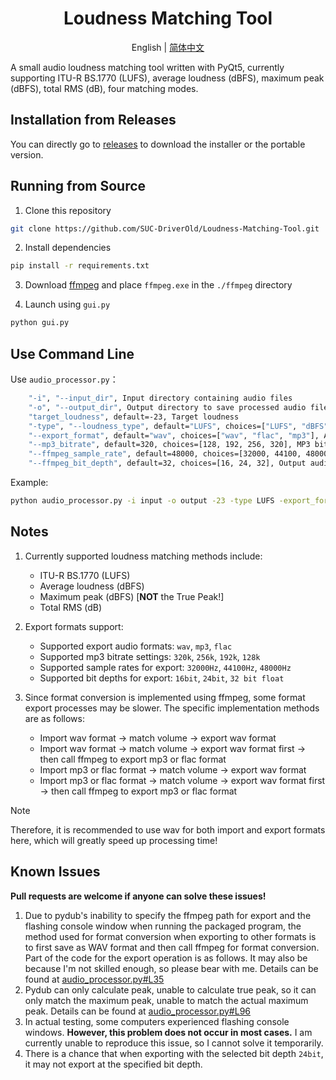 <div align="center">

# Loudness Matching Tool

English | [简体中文](./README_zh_CN.md)

</div>

A small audio loudness matching tool written with PyQt5, currently supporting ITU-R BS.1770 (LUFS), average loudness (dBFS), maximum peak (dBFS), total RMS (dB), four matching modes.

## Installation from Releases

You can directly go to [releases](https://github.com/SUC-DriverOld/Loudness-Matching-Tool/releases) to download the installer or the portable version.

## Running from Source

1. Clone this repository

```bash
git clone https://github.com/SUC-DriverOld/Loudness-Matching-Tool.git
```

2. Install dependencies

```bash
pip install -r requirements.txt
```

3. Download [ffmpeg](https://ffmpeg.org/) and place `ffmpeg.exe` in the `./ffmpeg` directory

4. Launch using `gui.py`

```bash
python gui.py
```

## Use Command Line

Use `audio_processor.py`：

```bash
    "-i", "--input_dir", Input directory containing audio files
    "-o", "--output_dir", Output directory to save processed audio files
    "target_loudness", default=-23, Target loudness
    "-type", "--loudness_type", default="LUFS", choices=["LUFS", "dBFS", "Peak_dBFS", "RMSdB"], Type of loudness to match
    "--export_format", default="wav", choices=["wav", "flac", "mp3"], Audio export format
    "--mp3_bitrate", default=320, choices=[128, 192, 256, 320], MP3 bitrate in kbps
    "--ffmpeg_sample_rate", default=48000, choices=[32000, 44100, 48000], Output audio sample rate
    "--ffmpeg_bit_depth", default=32, choices=[16, 24, 32], Output audio bit depth

```

Example:

```bash
python audio_processor.py -i input -o output -23 -type LUFS -export_format mp3 -mp3_bitrate 320
```

## Notes

1. Currently supported loudness matching methods include:

   - ITU-R BS.1770 (LUFS)
   - Average loudness (dBFS)
   - Maximum peak (dBFS) [**NOT** the True Peak!]
   - Total RMS (dB)

2. Export formats support:

   - Supported export audio formats: `wav`, `mp3`, `flac`
   - Supported mp3 bitrate settings: `320k`, `256k`, `192k`, `128k`
   - Supported sample rates for export: `32000Hz`, `44100Hz`, `48000Hz`
   - Supported bit depths for export: `16bit`, `24bit`, `32 bit float`

3. Since format conversion is implemented using ffmpeg, some format export processes may be slower. The specific implementation methods are as follows:

   - Import wav format -> match volume -> export wav format
   - Import wav format -> match volume -> export wav format first -> then call ffmpeg to export mp3 or flac format
   - Import mp3 or flac format -> match volume -> export wav format
   - Import mp3 or flac format -> match volume -> export wav format first -> then call ffmpeg to export mp3 or flac format

> [!NOTE]
>
> Therefore, it is recommended to use wav for both import and export formats here, which will greatly speed up processing time!

## Known Issues

**Pull requests are welcome if anyone can solve these issues!**

1. Due to pydub's inability to specify the ffmpeg path for export and the flashing console window when running the packaged program, the method used for format conversion when exporting to other formats is to first save as WAV format and then call ffmpeg for format conversion. Part of the code for the export operation is as follows. It may also be because I'm not skilled enough, so please bear with me. Details can be found at [audio_processor.py#L35](https://github.com/SUC-DriverOld/Loudness-Matching-Tool/blob/main/audio_processor.py#L35)
2. Pydub can only calculate peak, unable to calculate true peak, so it can only match the maximum peak, unable to match the actual maximum peak. Details can be found at [audio_processor.py#L96](https://github.com/SUC-DriverOld/Loudness-Matching-Tool/blob/main/audio_processor.py#L96)
3. In actual testing, some computers experienced flashing console windows. **However, this problem does not occur in most cases.** I am currently unable to reproduce this issue, so I cannot solve it temporarily.
4. There is a chance that when exporting with the selected bit depth `24bit`, it may not export at the specified bit depth.
